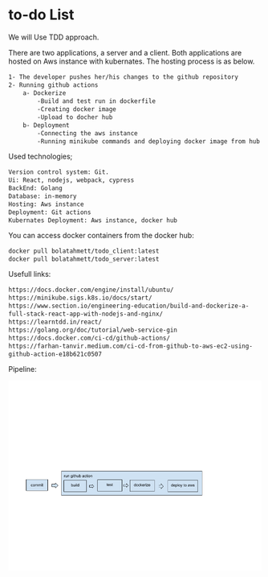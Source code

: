 # to-do List

We will Use TDD approach.

There are two applications, a server and a client. Both applications are hosted on Aws instance with kubernates. The hosting process is as below.

    1- The developer pushes her/his changes to the github repository
    2- Running github actions
        a- Dockerize
            -Build and test run in dockerfile
            -Creating docker image
            -Upload to docher hub
        b- Deployment
            -Connecting the aws instance
            -Running minikube commands and deploying docker image from hub

Used technologies;

    Version control system: Git.
    Ui: React, nodejs, webpack, cypress 
    BackEnd: Golang
    Database: in-memory
    Hosting: Aws instance
    Deployment: Git actions
    Kubernates Deployment: Aws instance, docker hub

You can access docker containers from the docker hub:

    docker pull bolatahmett/todo_client:latest
    docker pull bolatahmett/todo_server:latest

Usefull links:

    https://docs.docker.com/engine/install/ubuntu/
    https://minikube.sigs.k8s.io/docs/start/
    https://www.section.io/engineering-education/build-and-dockerize-a-full-stack-react-app-with-nodejs-and-nginx/
    https://learntdd.in/react/
    https://golang.org/doc/tutorial/web-service-gin
    https://docs.docker.com/ci-cd/github-actions/
    https://farhan-tanvir.medium.com/ci-cd-from-github-to-aws-ec2-using-github-action-e18b621c0507

Pipeline:

![Pipeline](./pipeline.png)
